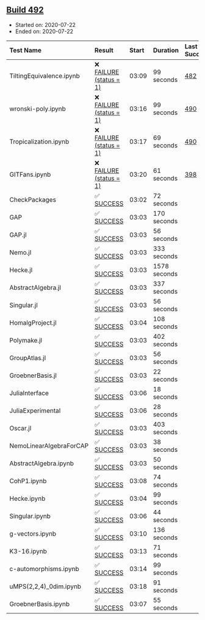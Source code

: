 ## [Build 492](https://oscarci.mathematik.uni-kl.de/job/oscar-stable/492/)

* Started on: 2020-07-22
* Ended on: 2020-07-22

| Test Name    | Result | Start | Duration | Last Success | First Failure |
|:-------------|:-------|:------|:---------|:-------------|:--------------|
| TiltingEquivalence.ipynb | ❌ [FAILURE (status = 1)](https://oscarci.mathematik.uni-kl.de/job/oscar-stable/492/artifact/logs/build-492/TiltingEquivalence.ipynb.log) | 03:09 | 99 seconds | [482](https://oscarci.mathematik.uni-kl.de/job/oscar-stable/482/) | [483](https://oscarci.mathematik.uni-kl.de/job/oscar-stable/483/) |
| wronski-poly.ipynb | ❌ [FAILURE (status = 1)](https://oscarci.mathematik.uni-kl.de/job/oscar-stable/492/artifact/logs/build-492/wronski-poly.ipynb.log) | 03:16 | 99 seconds | [490](https://oscarci.mathematik.uni-kl.de/job/oscar-stable/490/) | [491](https://oscarci.mathematik.uni-kl.de/job/oscar-stable/491/) |
| Tropicalization.ipynb | ❌ [FAILURE (status = 1)](https://oscarci.mathematik.uni-kl.de/job/oscar-stable/492/artifact/logs/build-492/Tropicalization.ipynb.log) | 03:17 | 69 seconds | [490](https://oscarci.mathematik.uni-kl.de/job/oscar-stable/490/) | [491](https://oscarci.mathematik.uni-kl.de/job/oscar-stable/491/) |
| GITFans.ipynb | ❌ [FAILURE (status = 1)](https://oscarci.mathematik.uni-kl.de/job/oscar-stable/492/artifact/logs/build-492/GITFans.ipynb.log) | 03:20 | 61 seconds | [398](https://oscarci.mathematik.uni-kl.de/job/oscar-stable/398/) | [399](https://oscarci.mathematik.uni-kl.de/job/oscar-stable/399/) |
| CheckPackages | ✅ [SUCCESS](https://oscarci.mathematik.uni-kl.de/job/oscar-stable/492/artifact/logs/build-492/CheckPackages.log) | 03:02 | 72 seconds |  |  |
| GAP | ✅ [SUCCESS](https://oscarci.mathematik.uni-kl.de/job/oscar-stable/492/artifact/logs/build-492/GAP.log) | 03:03 | 170 seconds |  |  |
| GAP.jl | ✅ [SUCCESS](https://oscarci.mathematik.uni-kl.de/job/oscar-stable/492/artifact/logs/build-492/GAP.jl.log) | 03:03 | 56 seconds |  |  |
| Nemo.jl | ✅ [SUCCESS](https://oscarci.mathematik.uni-kl.de/job/oscar-stable/492/artifact/logs/build-492/Nemo.jl.log) | 03:03 | 333 seconds |  |  |
| Hecke.jl | ✅ [SUCCESS](https://oscarci.mathematik.uni-kl.de/job/oscar-stable/492/artifact/logs/build-492/Hecke.jl.log) | 03:03 | 1578 seconds |  |  |
| AbstractAlgebra.jl | ✅ [SUCCESS](https://oscarci.mathematik.uni-kl.de/job/oscar-stable/492/artifact/logs/build-492/AbstractAlgebra.jl.log) | 03:03 | 337 seconds |  |  |
| Singular.jl | ✅ [SUCCESS](https://oscarci.mathematik.uni-kl.de/job/oscar-stable/492/artifact/logs/build-492/Singular.jl.log) | 03:03 | 56 seconds |  |  |
| HomalgProject.jl | ✅ [SUCCESS](https://oscarci.mathematik.uni-kl.de/job/oscar-stable/492/artifact/logs/build-492/HomalgProject.jl.log) | 03:04 | 108 seconds |  |  |
| Polymake.jl | ✅ [SUCCESS](https://oscarci.mathematik.uni-kl.de/job/oscar-stable/492/artifact/logs/build-492/Polymake.jl.log) | 03:03 | 402 seconds |  |  |
| GroupAtlas.jl | ✅ [SUCCESS](https://oscarci.mathematik.uni-kl.de/job/oscar-stable/492/artifact/logs/build-492/GroupAtlas.jl.log) | 03:03 | 56 seconds |  |  |
| GroebnerBasis.jl | ✅ [SUCCESS](https://oscarci.mathematik.uni-kl.de/job/oscar-stable/492/artifact/logs/build-492/GroebnerBasis.jl.log) | 03:03 | 22 seconds |  |  |
| JuliaInterface | ✅ [SUCCESS](https://oscarci.mathematik.uni-kl.de/job/oscar-stable/492/artifact/logs/build-492/JuliaInterface.log) | 03:06 | 18 seconds |  |  |
| JuliaExperimental | ✅ [SUCCESS](https://oscarci.mathematik.uni-kl.de/job/oscar-stable/492/artifact/logs/build-492/JuliaExperimental.log) | 03:06 | 28 seconds |  |  |
| Oscar.jl | ✅ [SUCCESS](https://oscarci.mathematik.uni-kl.de/job/oscar-stable/492/artifact/logs/build-492/Oscar.jl.log) | 03:03 | 403 seconds |  |  |
| NemoLinearAlgebraForCAP | ✅ [SUCCESS](https://oscarci.mathematik.uni-kl.de/job/oscar-stable/492/artifact/logs/build-492/NemoLinearAlgebraForCAP.log) | 03:03 | 38 seconds |  |  |
| AbstractAlgebra.ipynb | ✅ [SUCCESS](https://oscarci.mathematik.uni-kl.de/job/oscar-stable/492/artifact/logs/build-492/AbstractAlgebra.ipynb.log) | 03:03 | 50 seconds |  |  |
| CohP1.ipynb | ✅ [SUCCESS](https://oscarci.mathematik.uni-kl.de/job/oscar-stable/492/artifact/logs/build-492/CohP1.ipynb.log) | 03:08 | 74 seconds |  |  |
| Hecke.ipynb | ✅ [SUCCESS](https://oscarci.mathematik.uni-kl.de/job/oscar-stable/492/artifact/logs/build-492/Hecke.ipynb.log) | 03:04 | 99 seconds |  |  |
| Singular.ipynb | ✅ [SUCCESS](https://oscarci.mathematik.uni-kl.de/job/oscar-stable/492/artifact/logs/build-492/Singular.ipynb.log) | 03:06 | 44 seconds |  |  |
| g-vectors.ipynb | ✅ [SUCCESS](https://oscarci.mathematik.uni-kl.de/job/oscar-stable/492/artifact/logs/build-492/g-vectors.ipynb.log) | 03:10 | 136 seconds |  |  |
| K3-16.ipynb | ✅ [SUCCESS](https://oscarci.mathematik.uni-kl.de/job/oscar-stable/492/artifact/logs/build-492/K3-16.ipynb.log) | 03:13 | 71 seconds |  |  |
| c-automorphisms.ipynb | ✅ [SUCCESS](https://oscarci.mathematik.uni-kl.de/job/oscar-stable/492/artifact/logs/build-492/c-automorphisms.ipynb.log) | 03:14 | 99 seconds |  |  |
| uMPS(2,2,4)_0dim.ipynb | ✅ [SUCCESS](https://oscarci.mathematik.uni-kl.de/job/oscar-stable/492/artifact/logs/build-492/uMPS-2-2-4-_0dim.ipynb.log) | 03:18 | 91 seconds |  |  |
| GroebnerBasis.ipynb | ✅ [SUCCESS](https://oscarci.mathematik.uni-kl.de/job/oscar-stable/492/artifact/logs/build-492/GroebnerBasis.ipynb.log) | 03:07 | 55 seconds |  |  |
